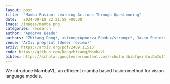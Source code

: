 ```yaml
---
layout: post
title:  "Mamba Fusion: Learning Actions Through Questioning"
date:   2024-09-18 22:21:59 +00:00
image: /images/mamba.png
categories: research
author: "Apoorva Beedu"
authors: "Zhikang Dong*, <strong>Apoorva Beedu</strong>*, Jason Sheinkopf, Irfan Essa"
venue: "ArXiv preprint (Under review)"
arxiv: https://arxiv.org/pdf/2409.11513
code: https://github.com/Dongzhikang/MambaVL
bibtex: https://scholar.googleusercontent.com/scholar.bib?q=info:DuIqf1Z6OLkJ:scholar.google.com/&output=citation&scisdr=ClEwVEYSEI3y5lsTKYw:AFWwaeYAAAAAZu8VMYxPwQ8sSv0PLUimHaUHWGI&scisig=AFWwaeYAAAAAZu8VMc-yMl7Q0XAzDPA2ok9Rdt8&scisf=4&ct=citation&cd=-1&hl=en
---
```

We introduce MambaVL, an efficient mamba based fusion method for vision language models.